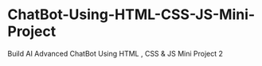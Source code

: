 # ChatBot-Using-HTML-CSS-JS-Mini-Project
Build AI  Advanced ChatBot Using HTML , CSS &amp; JS Mini Project 2

